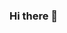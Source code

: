### Hi there 👋

<!--
**hassanRsiddiqi/hassanrsiddiqi** is a ✨ _special_ ✨ repository because its `README.md` (this file) appears on your GitHub profile.

Here are some ideas to get you started:

- 🔭 I’m currently working on Remixology.
- 🌱 I’m currently learning Elixir
- 👯 I’m looking to collaborate on Elixir
- 🤔 I’m looking for help with Elixir
- 💬 Ask me about Elixir
- 📫 How to reach me: hassanrsiddiqi@gmail.com
- 😄 Pronouns: Hassan
- ⚡ Fun fact: Hard Worker
-->
